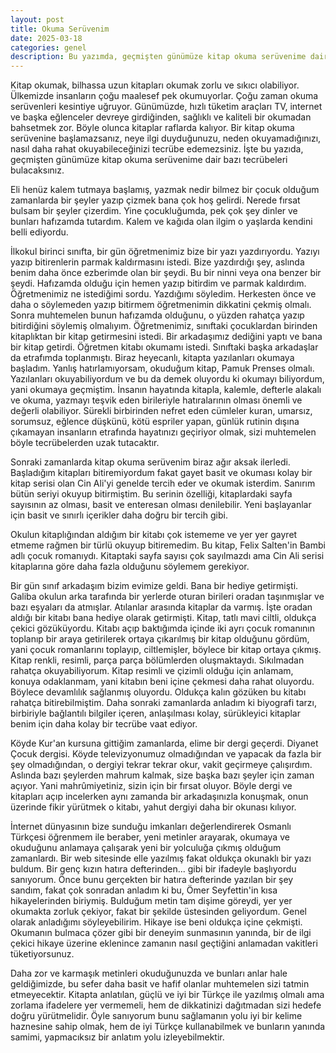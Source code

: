 ```yaml
---
layout: post
title: Okuma Serüvenim
date: 2025-03-18
categories: genel
description: Bu yazımda, geçmişten günümüze kitap okuma serüvenime dair bazı tecrübeleri bulacaksınız!
---
```


Kitap okumak, bilhassa uzun kitapları okumak zorlu ve sıkıcı olabiliyor. Ülkemizde insanların çoğu maalesef pek okumuyorlar. Çoğu zaman okuma serüvenleri kesintiye uğruyor. Günümüzde, hızlı tüketim araçları TV, internet ve başka eğlenceler devreye girdiğinden, sağlıklı ve kaliteli bir okumadan bahsetmek zor. Böyle olunca kitaplar raflarda kalıyor. Bir kitap okuma serüvenine başlamazsanız, neye ilgi duyduğunuzu, neden okuyamadığınızı, nasıl daha rahat okuyabileceğinizi tecrübe edemezsiniz. İşte bu yazıda, geçmişten günümüze kitap okuma serüvenime dair bazı tecrübeleri bulacaksınız.

Eli henüz kalem tutmaya başlamış, yazmak nedir bilmez bir çocuk olduğum zamanlarda bir şeyler yazıp çizmek bana çok hoş gelirdi. Nerede fırsat bulsam bir şeyler çizerdim. Yine çocukluğumda, pek çok şey dinler ve bunları hafızamda tutardım. Kalem ve kağıda olan ilgim o yaşlarda kendini belli ediyordu.

İlkokul birinci sınıfta, bir gün öğretmenimiz bize bir yazı yazdırıyordu. Yazıyı yazıp bitirenlerin parmak kaldırmasını istedi. Bize yazdırdığı şey, aslında benim daha önce ezberimde olan bir şeydi. Bu bir ninni veya ona benzer bir şeydi. Hafızamda olduğu için hemen yazıp bitirdim ve parmak kaldırdım. Öğretmenimiz ne istediğimi sordu. Yazdığımı söyledim. Herkesten önce ve daha o söylemeden yazıp bitirmem öğretmenimin dikkatini çekmiş olmalı. Sonra muhtemelen bunun hafızamda olduğunu, o yüzden rahatça yazıp bitirdiğini söylemiş olmalıyım. Öğretmenimiz, sınıftaki çocuklardan birinden kitaplıktan bir kitap getirmesini istedi. Bir arkadaşımız dediğini yaptı ve bana bir kitap getirdi. Öğretmen kitabı okumamı istedi. Sınıftaki başka arkadaşlar da etrafımda toplanmıştı. Biraz heyecanlı, kitapta yazılanları okumaya başladım. Yanlış hatırlamıyorsam, okuduğum kitap, Pamuk Prenses olmalı. Yazılanları okuyabiliyordum ve bu da demek oluyordu ki okumayı biliyordum, yani okumaya geçmiştim. İnsanın hayatında kitapla, kalemle, defterle alakalı ve okuma, yazmayı teşvik eden birileriyle hatıralarının olması önemli ve değerli olabiliyor. Sürekli birbirinden nefret eden cümleler kuran, umarsız, sorumsuz, eğlence düşkünü, kötü espriler yapan, günlük rutinin dışına çıkamayan insanların etrafında hayatınızı geçiriyor olmak, sizi muhtemelen böyle tecrübelerden uzak tutacaktır.

Sonraki zamanlarda kitap okuma serüvenim biraz ağır aksak ilerledi. Başladığım kitapları bitiremiyordum fakat gayet basit ve okuması kolay bir kitap serisi olan Cin Ali'yi genelde tercih eder ve okumak isterdim. Sanırım bütün seriyi okuyup bitirmiştim. Bu serinin özelliği, kitaplardaki sayfa sayısının az olması, basit ve enteresan olması denilebilir. Yeni başlayanlar için basit ve sınırlı içerikler daha doğru bir tercih gibi.

Okulun kitaplığından aldığım bir kitabı çok istememe ve yer yer gayret etmeme rağmen bir türlü okuyup bitiremedim. Bu kitap, Felix Salten'in Bambi adlı çocuk romanıydı. Kitaptaki sayfa sayısı çok sayılmazdı ama Cin Ali serisi kitaplarına göre daha fazla olduğunu söylemem gerekiyor.

Bir gün sınıf arkadaşım bizim evimize geldi. Bana bir hediye getirmişti. Galiba okulun arka tarafında bir yerlerde oturan birileri oradan taşınmışlar ve bazı eşyaları da atmışlar. Atılanlar arasında kitaplar da varmış. İşte oradan aldığı bir kitabı bana hediye olarak getirmişti. Kitap, tatlı mavi ciltli, oldukça çekici gözüküyordu. Kitabı açıp baktığımda içinde iki ayrı çocuk romanının toplanıp bir araya getirilerek ortaya çıkarılmış bir kitap olduğunu gördüm, yani çocuk romanlarını toplayıp, ciltlemişler, böylece bir kitap ortaya çıkmış. Kitap renkli, resimli, parça parça bölümlerden oluşmaktaydı. Sıkılmadan rahatça okuyabiliyorum. Kitap resimli ve çizimli olduğu için anlamam, konuya odaklanmam, yani kitabın beni içine çekmesi daha rahat oluyordu. Böylece devamlılık sağlanmış oluyordu. Oldukça kalın gözüken bu kitabı rahatça bitirebilmiştim. Daha sonraki zamanlarda anladım ki biyografi tarzı, birbiriyle bağlantılı bilgiler içeren, anlaşılması kolay, sürükleyici kitaplar benim için daha kolay bir tecrübe vaat ediyor.

Köyde Kur'an kursuna gittiğim zamanlarda, elime bir dergi geçerdi. Diyanet Çocuk dergisi. Köyde televizyonumuz olmadığından ve yapacak da fazla bir şey olmadığından, o dergiyi tekrar tekrar okur, vakit geçirmeye çalışırdım. Aslında bazı şeylerden mahrum kalmak, size başka bazı şeyler için zaman açıyor. Yani mahrûmiyetiniz, sizin için bir fırsat oluyor. Böyle dergi ve kitapları açıp incelerken aynı zamanda bir arkadaşınızla konuşmak, onun üzerinde fikir yürütmek o kitabı, yahut dergiyi daha bir okunası kılıyor.

İnternet dünyasının bize sunduğu imkanları değerlendirerek Osmanlı Türkçesi öğrenmem ile beraber, yeni metinler arayarak, okumaya ve okuduğunu anlamaya çalışarak yeni bir yolculuğa çıkmış olduğum zamanlardı. Bir web sitesinde elle yazılmış fakat oldukça okunaklı bir yazı buldum. Bir genç kızın hatıra defterinden... gibi bir ifadeyle başlıyordu sanıyorum. Önce bunu gerçekten bir hatıra defterinde yazılan bir şey sandım, fakat çok sonradan anladım ki bu, Ömer Seyfettin'in kısa hikayelerinden biriymiş. Bulduğum metin tam dişime göreydi, yer yer okumakta zorluk çekiyor, fakat bir şekilde üstesinden geliyordum. Genel olarak anladığımı söyleyebilirim. Hikaye ise beni oldukça içine çekmişti. Okumanın bulmaca çözer gibi bir deneyim sunmasının yanında, bir de ilgi çekici hikaye üzerine eklenince zamanın nasıl geçtiğini anlamadan vakitleri tüketiyorsunuz.

Daha zor ve karmaşık metinleri okuduğunuzda ve bunları anlar hale geldiğimizde, bu sefer daha basit ve hafif olanlar muhtemelen sizi tatmin etmeyecektir. Kitapta anlatılan, güçlü ve iyi bir Türkçe ile yazılmış olmalı ama zorlama ifadelere yer vermemeli, hem de dikkatinizi dağıtmadan sizi hedefe doğru yürütmelidir. Öyle sanıyorum bunu sağlamanın yolu iyi bir kelime haznesine sahip olmak, hem de iyi Türkçe kullanabilmek ve bunların yanında samimi, yapmacıksız bir anlatım yolu izleyebilmektir.